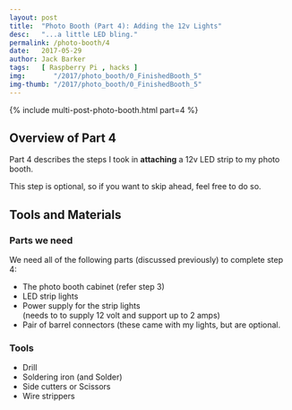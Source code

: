 ```yaml
---
layout: post
title:  "Photo Booth (Part 4): Adding the 12v Lights"
desc:   "...a little LED bling."
permalink: /photo-booth/4
date:   2017-05-29
author: Jack Barker
tags:   [ Raspberry Pi , hacks ]
img:       "/2017/photo_booth/0_FinishedBooth_5"
img-thumb: "/2017/photo_booth/0_FinishedBooth_5"
---
```


{% include multi-post-photo-booth.html part=4 %}

## Overview of Part 4
Part 4 describes the steps I took in **attaching** a 12v LED strip to my photo booth.

This step is optional, so if you want to skip ahead, feel free to do so.

## Tools and Materials
### Parts we need
We need all of the following parts (discussed previously) to complete step 4:
- The photo booth cabinet (refer step 3)
- LED strip lights
- Power supply for the strip lights<br>(needs to to supply 12 volt and support up to 2 amps)
- Pair of barrel connectors (these came with my lights, but are optional.

### Tools
- Drill
- Soldering iron (and Solder)
- Side cutters or Scissors
- Wire strippers

